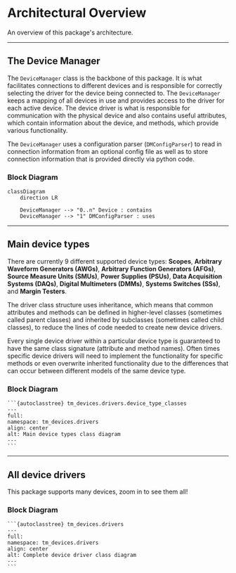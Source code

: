 # Architectural Overview

An overview of this package's architecture.

---

## The Device Manager

The `DeviceManager` class is the backbone of this package. It is what
facilitates connections to different devices and is responsible for correctly
selecting the driver for the device being connected to. The `DeviceManager`
keeps a mapping of all devices in use and provides access to the driver for each
active device. The device driver is what is responsible for communication with
the physical device and also contains useful attributes, which contain
information about the device, and methods, which provide various functionality.

The `DeviceManager` uses a configuration parser (`DMConfigParser`) to read in
connection information from an optional config file as well as to store
connection information that is provided directly via python code.

### Block Diagram

```mermaid
classDiagram
    direction LR

    DeviceManager --> "0..n" Device : contains
    DeviceManager --> "1" DMConfigParser : uses
```

---

## Main device types

There are currently 9 different supported device types: **Scopes**, **Arbitrary
Waveform Generators (AWGs)**, **Arbitrary Function Generators (AFGs)**, **Source
Measure Units (SMUs)**, **Power Supplies (PSUs)**, **Data Acquisition Systems
(DAQs)**, **Digital Multimeters (DMMs)**, **Systems Switches (SSs)**, and
**Margin Testers**.

The driver class structure uses inheritance, which means that common attributes
and methods can be defined in higher-level classes (sometimes called parent
classes) and inherited by subclasses (sometimes called child classes), to reduce
the lines of code needed to create new device drivers.

Every single device driver within a particular device type is guaranteed to have
the same class signature (attribute and method names). Often times specific
device drivers will need to implement the functionality for specific methods or
even overwrite inherited functionality due to the differences that can occur
between different models of the same device type.

### Block Diagram

````
```{autoclasstree} tm_devices.drivers.device_type_classes
---
full:
namespace: tm_devices.drivers
align: center
alt: Main device types class diagram
---
```
````

---

## All device drivers

This package supports many devices, zoom in to see them all!

### Block Diagram

````
```{autoclasstree} tm_devices.drivers
---
full:
namespace: tm_devices.drivers
align: center
alt: Complete device driver class diagram
---
```
````
